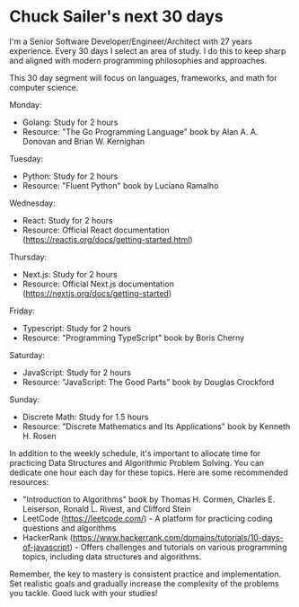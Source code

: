 # Chuck Sailer's next 30 days 

I'm a Senior Software Developer/Engineer/Architect with 27 years experience. Every 30 days I select an area of study. I do this to keep sharp and aligned with modern programming philosophies and approaches.

This 30 day segment will focus on languages, frameworks, and math for computer science.

Monday:
- Golang: Study for 2 hours
- Resource: "The Go Programming Language" book by Alan A. A. Donovan and Brian W. Kernighan

Tuesday:
- Python: Study for 2 hours
- Resource: "Fluent Python" book by Luciano Ramalho

Wednesday:
- React: Study for 2 hours
- Resource: Official React documentation (https://reactjs.org/docs/getting-started.html)

Thursday:
- Next.js: Study for 2 hours
- Resource: Official Next.js documentation (https://nextjs.org/docs/getting-started)

Friday:
- Typescript: Study for 2 hours
- Resource: "Programming TypeScript" book by Boris Cherny

Saturday:
- JavaScript: Study for 2 hours
- Resource: "JavaScript: The Good Parts" book by Douglas Crockford

Sunday:
- Discrete Math: Study for 1.5 hours
- Resource: "Discrete Mathematics and Its Applications" book by Kenneth H. Rosen

In addition to the weekly schedule, it's important to allocate time for practicing Data Structures and Algorithmic Problem Solving. You can dedicate one hour each day for these topics. Here are some recommended resources:

- "Introduction to Algorithms" book by Thomas H. Cormen, Charles E. Leiserson, Ronald L. Rivest, and Clifford Stein
- LeetCode (https://leetcode.com/) - A platform for practicing coding questions and algorithms
- HackerRank (https://www.hackerrank.com/domains/tutorials/10-days-of-javascript) - Offers challenges and tutorials on various programming topics, including data structures and algorithms.

Remember, the key to mastery is consistent practice and implementation. Set realistic goals and gradually increase the complexity of the problems you tackle. Good luck with your studies!
